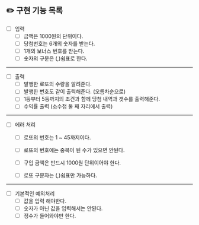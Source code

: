 ## ✏️ 구현 기능 목록

- [ ] 입력 
  - [ ] 금액은 1000원의 단위이다.
  - [ ] 당첨번호는 6개의 숫자를 받는다.
  - [ ] 1개의 보너스 번호를 받는다. 
  - [ ] 숫자의 구분은 (,)쉼표로 한다.

---

- [ ] 출력
  - [ ] 발행한 로또의 수량을 알려준다.
  - [ ] 발행한 번호도 같이 출력해준다. (오름차순으로)
  - [ ] 1등부터 5등까지의 조건과 함께 당첨 내역과 갯수를 출력해준다.
  - [ ] 수익률 출력 (소수점 둘 째 자리에서 출력)

---
- [ ] 에러 처리  
  - [ ] 로또의 번호는 1 ~ 45까지이다.
  - [ ] 로또의 번호에는 중복이 된 수가 있으면 안된다.
  - [ ] 구입 금액은 반드시 1000원 단위이어야 한다.
  - [ ] 로또 구분자는 (,)쉼표만 가능하다.  
  

---
- [ ] 기본적인 예외처리  
  - [ ] 값을 입력 해야한다.
  - [ ] 숫자가 아닌 값을 입력해서는 안된다.
  - [ ] 정수가 들어와야만 한다.

